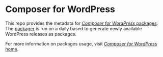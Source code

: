 # Composer for WordPress

This repo provides the metadata for [_Composer for WordPress_ packages](https://github.com/composer-wordpress).  
The [packager](https://github.com/composer-wordpress/wordpress-packager) is run on a daily based to generate newly available WordPress releases as packages. 

For more information on packages usage, visit [_Composer for WordPress_ home](https://github.com/composer-wordpress).
